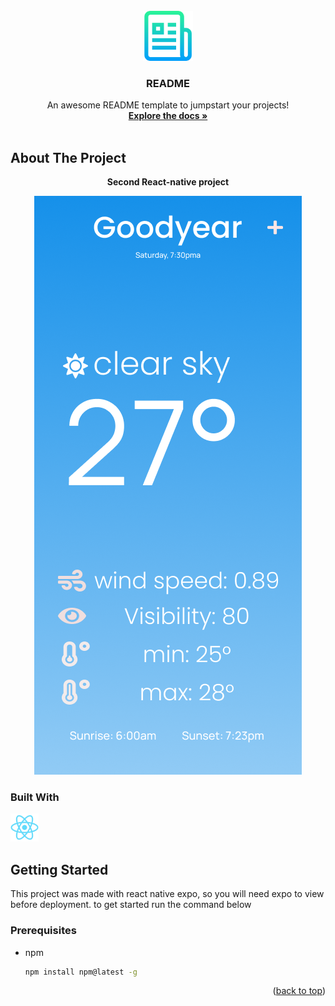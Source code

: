 

<!-- PROJECT LOGO -->
<br />
<div align="center">
  <a href="https://github.com/AbdifatahOsman2/React_native-Weather_App">
    <img src="./assets/logo (1).png" alt="Logo" width="80" height="80">
  </a>

  <h3 align="center">README</h3>

  <p align="center">
    An awesome README template to jumpstart your projects!
    <br />
    <a href="https://github.com/AbdifatahOsman2/React_native-Weather_App/tree/main/screens"><strong>Explore the docs »</strong></a>
    <br />
    <br />

  </p>
</div>




<!-- ABOUT THE PROJECT -->
## About The Project

<p align="center">
<strong>
Second React-native project
</strong>
</p>
<p align="center">
  <img src="./assets/iPhone 13 Pro Max - 1.png">
</p>




### Built With

<a target="_blank" href="https://reactjs.org/docs/getting-started.html">
    <img src="./assets/react-original.svg" width=45px alt="ReactJS"> 
</a>

<!-- GETTING STARTED -->
## Getting Started

This project was made with react native expo, so you will need expo to view before deployment. to get started run the command below

### Prerequisites
* npm
  ```sh
  npm install npm@latest -g
  ```
<p align="right">(<a href="#top">back to top</a>)</p>
